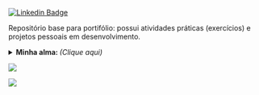 [![Linkedin Badge](https://img.shields.io/badge/-Amanda%20Brito-6633cc?style=flat-square&logo=Linkedin&logoColor=white&link=https://www.linkedin.com/in/perfil-amandabrito/)](https://www.linkedin.com/in/perfil-amandabrito/) 

Repositório base para portifólio: possui atividades práticas (exercícios) e projetos pessoais em desenvolvimento.
<details>
	<summary> <b> Minha alma: </b> <i>(Clique aqui)</i> </summary>
<br/>
	<h2>Ei! Fique a vontade 👋 </h2>
	
<p> Esse é o Nig, o melhor gato da área de Infra, só tocar no meu not que desconfigura td, rapidinho! Mas esse não é o motivo para eu estar aqui...</p>
<p> Por muito tempo imaginei que não era feita para programar, e por isso, fui boa em muitas outras coisas. Mas quando o amor chama, pega de jeito, não tem como fugir!</p>
<p>Agora sou Desenvolvedora Full Stack Java Jr., com preferência em back-end e possuo proximidade com banco de dados MySQL. Já tive acesso a outras linguagens como HTML, JavaScript e CSS.</p>
<p>Amo aprender e a sensação boa que isso trás junto, pesquisar técnicas e documentações! Sou entusiasta por fuçar.</p>
<a><img src="https://media.giphy.com/media/ktPDzGEpxWGxW/giphy.gif" width="160px"><a>  <a><img src="https://media.giphy.com/media/SSVSMrHmbfucc9CKGg/giphy.gif" width="180px"><a>
 </details>

<a><img src="https://github-readme-stats.vercel.app/api/top-langs/?username=AmandaBritoPereira&layout=compact&show_icons=true&theme=chartreuse-dark"></a>

<a><img src="https://github-readme-stats.vercel.app/api?username=AmandaBritoPereira&show_icons=true&theme=chartreuse-dark"></a> 
